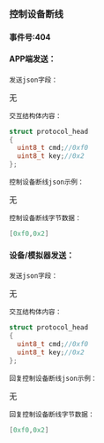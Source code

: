 ### 控制设备断线

#### 事件号:404

#### **APP端发送**：

`发送json字段：`

无

`交互结构体内容：`

```c
struct protocol_head
{
  uint8_t cmd;//0xf0
  uint8_t key;//0x2
};
```

`控制设备断线json示例：`

无

`控制设备断线字节数据：`

```c
[0xf0,0x2]
```



#### 设备/模拟器发送：

`发送json字段：`

无

`交互结构体内容：`

```c
struct protocol_head
{
  uint8_t cmd;//0xf0
  uint8_t key;//0x2
};
```

`回复控制设备断线json示例：`

无

`回复控制设备断线字节数据：`

```c
[0xf0,0x2]
```

